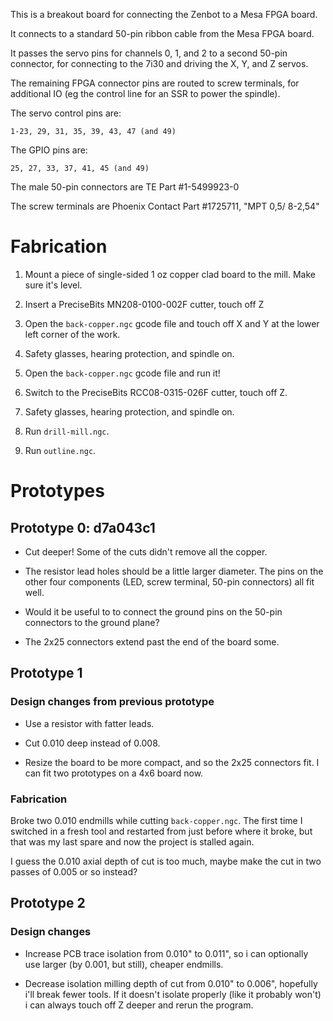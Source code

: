 This is a breakout board for connecting the Zenbot to a Mesa FPGA board.

It connects to a standard 50-pin ribbon cable from the Mesa FPGA board.

It passes the servo pins for channels 0, 1, and 2 to a second 50-pin
connector, for connecting to the 7i30 and driving the X, Y, and Z servos.

The remaining FPGA connector pins are routed to screw terminals, for
additional IO (eg the control line for an SSR to power the spindle).

The servo control pins are:

    1-23, 29, 31, 35, 39, 43, 47 (and 49)

The GPIO pins are:

    25, 27, 33, 37, 41, 45 (and 49)

The male 50-pin connectors are TE Part #1-5499923-0

The screw terminals are Phoenix Contact Part #1725711, "MPT 0,5/ 8-2,54"


# Fabrication

1. Mount a piece of single-sided 1 oz copper clad board to the mill.
   Make sure it's level.

2. Insert a PreciseBits MN208-0100-002F cutter, touch off Z

3. Open the `back-copper.ngc` gcode file and touch off X and Y at the
   lower left corner of the work.

4. Safety glasses, hearing protection, and spindle on.

5. Open the `back-copper.ngc` gcode file and run it!

6. Switch to the PreciseBits RCC08-0315-026F cutter, touch off Z.

7. Safety glasses, hearing protection, and spindle on.

8. Run `drill-mill.ngc`.

9. Run `outline.ngc`.


# Prototypes

## Prototype 0: d7a043c1

* Cut deeper!  Some of the cuts didn't remove all the copper.

* The resistor lead holes should be a little larger diameter.  The pins
  on the other four components (LED, screw terminal, 50-pin connectors)
  all fit well.

* Would it be useful to to connect the ground pins on the 50-pin
  connectors to the ground plane?

* The 2x25 connectors extend past the end of the board some.


## Prototype 1

### Design changes from previous prototype

* Use a resistor with fatter leads.

* Cut 0.010 deep instead of 0.008.

* Resize the board to be more compact, and so the 2x25 connectors fit.
  I can fit two prototypes on a 4x6 board now.

### Fabrication

Broke two 0.010 endmills while cutting `back-copper.ngc`.  The first time
I switched in a fresh tool and restarted from just before where it broke,
but that was my last spare and now the project is stalled again.

I guess the 0.010 axial depth of cut is too much, maybe make the cut in
two passes of 0.005 or so instead?


## Prototype 2

### Design changes

* Increase PCB trace isolation from 0.010" to 0.011", so i can optionally
  use larger (by 0.001, but still), cheaper endmills.

* Decrease isolation milling depth of cut from 0.010" to 0.006", hopefully
  i'll break fewer tools.  If it doesn't isolate properly (like it
  probably won't) i can always touch off Z deeper and rerun the program.
